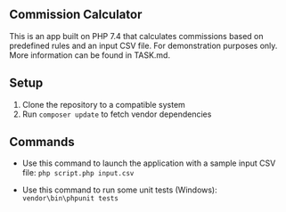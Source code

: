 ## Commission Calculator

This is an app built on PHP 7.4 that calculates commissions based on predefined rules and an input CSV file. For demonstration purposes only.
More information can be found in TASK.md.

## Setup
1. Clone the repository to a compatible system
2. Run `composer update` to fetch vendor dependencies

## Commands
* Use this command to launch the application with a sample input CSV file:
```php script.php input.csv```

* Use this command to run some unit tests (Windows):
```vendor\bin\phpunit tests```
